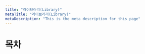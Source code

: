 ```yaml
---
title: "라이브러리(Library)"
metaTitle: "라이브러리(Library)"
metaDescription: "This is the meta description for this page"
---
```


# 목차

